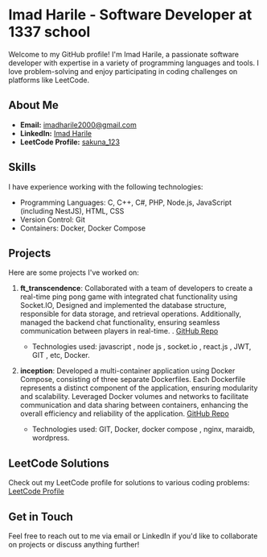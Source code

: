 # Imad Harile - Software Developer at 1337 school

Welcome to my GitHub profile! I'm Imad Harile, a passionate software developer with expertise in a variety of programming languages and tools. I love problem-solving and enjoy participating in coding challenges on platforms like LeetCode.

## About Me

- **Email:** [imadharile2000@gmail.com](mailto:imadharile2000@gmail.com)
- **LinkedIn:** [Imad Harile](https://www.linkedin.com/in/imad-harile-b39505198/)
- **LeetCode Profile:** [sakuna_123](https://leetcode.com/sakuna_123/)

## Skills

I have experience working with the following technologies:

- Programming Languages: C, C++, C#, PHP, Node.js, JavaScript (including NestJS), HTML, CSS
- Version Control: Git
- Containers: Docker, Docker Compose

## Projects

Here are some projects I've worked on:

1. **ft_transcendence**:  Collaborated with a team of developers to create a real-time ping pong game with integrated chat functionality using Socket.IO,
Designed and implemented the database structure, responsible for data storage, and retrieval operations. Additionally, managed the backend chat functionality, ensuring seamless communication between players in real-time.
. [GitHub Repo](https://github.com/mskerba/ft_transcendence)
   - Technologies used: javascript , node js , socket.io , react.js , JWT, GIT , etc, Docker.

3. **inception**: Developed a multi-container application using Docker Compose, consisting of three separate Dockerfiles. Each Dockerfile represents a distinct component of the application, ensuring modularity and scalability. Leveraged Docker volumes and networks to facilitate communication and data sharing between containers, enhancing the overall efficiency and reliability of the application. [GitHub Repo](https://github.com/imaddine1/inception)
   - Technologies used: GIT, Docker, docker compose , nginx, maraidb, wordpress.

## LeetCode Solutions

Check out my LeetCode profile for solutions to various coding problems: [LeetCode Profile](https://leetcode.com/sakuna_123/)

## Get in Touch

Feel free to reach out to me via email or LinkedIn if you'd like to collaborate on projects or discuss anything further!


